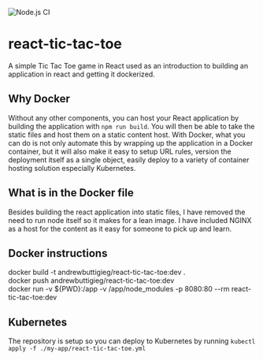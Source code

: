 ![Node.js CI](https://github.com/andrewbuttigieg/react-tic-tac-toe/workflows/Node.js%20CI/badge.svg)

# react-tic-tac-toe
A simple Tic Tac Toe game in React used as an introduction to building an application in react and getting it dockerized. 

## Why Docker
Without any other components, you can host your React application by building the application with `npm run build`. You will then be able to take the static files and host them on a static content host. With Docker, what you can do is not only automate this by wrapping up the application in a Docker container, but it will also make it easy to setup URL rules, version the deployment itself as a single object, easily deploy to a variety of container hosting solution especially Kubernetes.

## What is in the Docker file
Besides building the react application into static files, I have removed the need to run node itself so it makes for a lean image. I have included NGINX as a host for the content as it easy for someone to pick up and learn.

## Docker instructions
docker build -t andrewbuttigieg/react-tic-tac-toe:dev .  
docker push andrewbuttigieg/react-tic-tac-toe:dev  
docker run -v ${PWD}:/app -v /app/node_modules -p 8080:80 --rm react-tic-tac-toe:dev  

## Kubernetes
The repository is setup so you can deploy to Kubernetes by running
`kubectl apply -f ./my-app/react-tic-tac-toe.yml`

